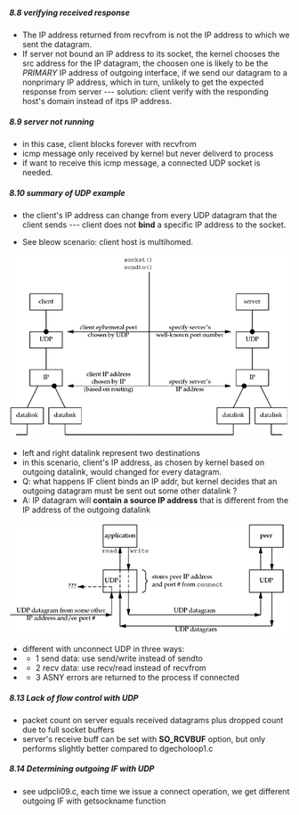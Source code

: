 ##### 8.8 verifying received response

* The IP address returned from recvfrom is not the IP address to which we sent the datagram.
* If server not bound an IP address to its socket, the kernel chooses the src address for the IP datagram, the choosen one is likely to be the *PRIMARY* IP address of outgoing interface, if we send our datagram to a nonprimary IP address, which in turn, unlikely to get the expected response from server --- solution: client verify with the responding host's domain instead of itps IP address.

##### 8.9 server not running

* in this case, client blocks forever with recvfrom
* icmp message only received by kernel but never deliverd to process
* if want to receive this icmp message, a connected UDP socket is needed.

##### 8.10 summary of UDP example

* the client's IP address can change from every UDP datagram that the client sends --- client does not **bind** a specific IP address to the socket.

* See bleow scenario: client host is multihomed.

![](udp_bind.png)
* left and right datalink represent two destinations
* in this scenario, client's IP address, as chosen by kernel based on outgoing datalink, would changed for every datagram.
* Q: what happens IF client binds an IP addr, but kernel decides that an outgoing datagram must be sent out some other datalink ?
* A: IP datagram will **contain a source IP address** that is different from the IP address of the outgoing datalink

![](connected_udp.png)

* different with unconnect UDP in three ways:
*  + 1 send data: use send/write instead of sendto
*  + 2 recv data: use recv/read  instead of recvfrom
*  + 3 ASNY errors are returned to the process if connected

##### 8.13 Lack of flow control with UDP

* packet count on server equals received datagrams plus dropped count due to full socket buffers
* server's receive buff can be set with **SO_RCVBUF** option, but only performs slightly better compared to dgecholoop1.c

##### 8.14 Determining outgoing IF with UDP

* see udpcli09.c, each time we issue a connect operation, we get different outgoing IF with getsockname function
